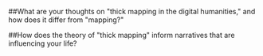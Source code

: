 ##What are your thoughts on "thick mapping in the digital humanities," and how does it differ from "mapping?"



##How does the theory of "thick mapping" inform narratives that are influencing your life?
